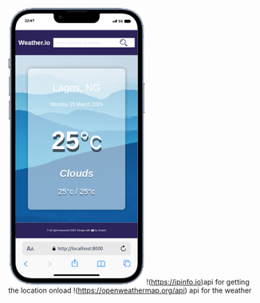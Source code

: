 ![Image Description](https://github.com/umar-io/weatherApp/blob/main/iPhone-13-PRO-localhost.png)
!(https://ipinfo.io)api for getting the location onload
!(https://openweathermap.org/api) api for the weather
